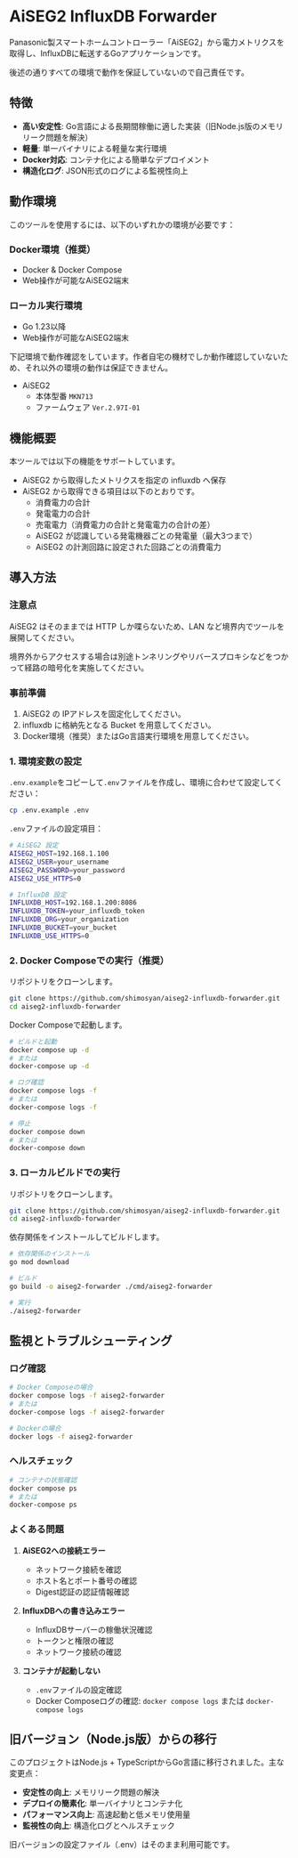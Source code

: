 # AiSEG2 InfluxDB Forwarder

Panasonic製スマートホームコントローラー「AiSEG2」から電力メトリクスを取得し、InfluxDBに転送するGoアプリケーションです。

後述の通りすべての環境で動作を保証していないので自己責任です。

## 特徴

- **高い安定性**: Go言語による長期間稼働に適した実装（旧Node.js版のメモリリーク問題を解決）
- **軽量**: 単一バイナリによる軽量な実行環境
- **Docker対応**: コンテナ化による簡単なデプロイメント
- **構造化ログ**: JSON形式のログによる監視性向上

## 動作環境

このツールを使用するには、以下のいずれかの環境が必要です：

### Docker環境（推奨）

- Docker & Docker Compose
- Web操作が可能なAiSEG2端末

### ローカル実行環境

- Go 1.23以降
- Web操作が可能なAiSEG2端末

下記環境で動作確認をしています。作者自宅の機材でしか動作確認していないため、それ以外の環境の動作は保証できません。

- AiSEG2
  - 本体型番 `MKN713`
  - ファームウェア `Ver.2.97I-01`

## 機能概要

本ツールでは以下の機能をサポートしています。

- AiSEG2 から取得したメトリクスを指定の influxdb へ保存
- AiSEG2 から取得できる項目は以下のとおりです。
  - 消費電力の合計
  - 発電電力の合計
  - 売電電力（消費電力の合計と発電電力の合計の差）
  - AiSEG2 が認識している発電機器ごとの発電量（最大3つまで）
  - AiSEG2 の計測回路に設定された回路ごとの消費電力

## 導入方法

### 注意点

AiSEG2 はそのままでは HTTP しか喋らないため、LAN など境界内でツールを展開してください。

境界外からアクセスする場合は別途トンネリングやリバースプロキシなどをつかって経路の暗号化を実施してください。

### 事前準備

1. AiSEG2 の IPアドレスを固定化してください。
2. influxdb に格納先となる Bucket を用意してください。
3. Docker環境（推奨）またはGo言語実行環境を用意してください。

### 1. 環境変数の設定

`.env.example`をコピーして`.env`ファイルを作成し、環境に合わせて設定してください：

```bash
cp .env.example .env
```

`.env`ファイルの設定項目：

```bash
# AiSEG2 設定
AISEG2_HOST=192.168.1.100
AISEG2_USER=your_username
AISEG2_PASSWORD=your_password
AISEG2_USE_HTTPS=0

# InfluxDB 設定
INFLUXDB_HOST=192.168.1.200:8086
INFLUXDB_TOKEN=your_influxdb_token
INFLUXDB_ORG=your_organization
INFLUXDB_BUCKET=your_bucket
INFLUXDB_USE_HTTPS=0
```

### 2. Docker Composeでの実行（推奨）

リポジトリをクローンします。

```bash
git clone https://github.com/shimosyan/aiseg2-influxdb-forwarder.git
cd aiseg2-influxdb-forwarder
```

Docker Composeで起動します。

```bash
# ビルドと起動
docker compose up -d
# または
docker-compose up -d

# ログ確認
docker compose logs -f
# または
docker-compose logs -f

# 停止
docker compose down
# または
docker-compose down
```

### 3. ローカルビルドでの実行

リポジトリをクローンします。

```bash
git clone https://github.com/shimosyan/aiseg2-influxdb-forwarder.git
cd aiseg2-influxdb-forwarder
```

依存関係をインストールしてビルドします。

```bash
# 依存関係のインストール
go mod download

# ビルド
go build -o aiseg2-forwarder ./cmd/aiseg2-forwarder

# 実行
./aiseg2-forwarder
```

## 監視とトラブルシューティング

### ログ確認

```bash
# Docker Composeの場合
docker compose logs -f aiseg2-forwarder
# または
docker-compose logs -f aiseg2-forwarder

# Dockerの場合
docker logs -f aiseg2-forwarder
```

### ヘルスチェック

```bash
# コンテナの状態確認
docker compose ps
# または
docker-compose ps
```

### よくある問題

1. **AiSEG2への接続エラー**
   - ネットワーク接続を確認
   - ホスト名とポート番号の確認
   - Digest認証の認証情報確認

2. **InfluxDBへの書き込みエラー**
   - InfluxDBサーバーの稼働状況確認
   - トークンと権限の確認
   - ネットワーク接続の確認

3. **コンテナが起動しない**
   - `.env`ファイルの設定確認
   - Docker Composeログの確認: `docker compose logs` または `docker-compose logs`

## 旧バージョン（Node.js版）からの移行

このプロジェクトはNode.js + TypeScriptからGo言語に移行されました。主な変更点：

- **安定性の向上**: メモリリーク問題の解決
- **デプロイの簡素化**: 単一バイナリとコンテナ化
- **パフォーマンス向上**: 高速起動と低メモリ使用量
- **監視性の向上**: 構造化ログとヘルスチェック

旧バージョンの設定ファイル（.env）はそのまま利用可能です。
